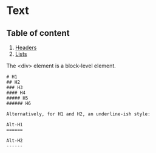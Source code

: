 # Text

## Table of content

1. [Headers](#header)
2. [Lists](#list)


<div dette virker ikke>
The &lt;div&gt; element is a block-level element.</div>



```
# H1
## H2
### H3
#### H4
##### H5
###### H6

Alternatively, for H1 and H2, an underline-ish style:

Alt-H1               
======               

Alt-H2
------
```
